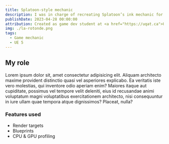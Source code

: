 ```yaml
---
title: Splatoon-style mechanic
description: I was in charge of recreating Splatoon’s ink mechanic for a project.
publishDate: 2023-04-28 00:00:00
attribution: Created as game dev student at <a href="https://uqat.ca">UQAT</a>
img: ./la-rotonde.png
tags:
  - Game mechanic
  - UE 5
---
```


## My role

Lorem ipsum dolor sit, amet consectetur adipisicing elit. Aliquam architecto maxime provident distinctio quasi vel asperiores explicabo. Ea veritatis iste vero molestias, qui inventore odio aperiam enim? Maiores itaque aut cupiditate, possimus vel tempore velit deleniti, eius id recusandae animi voluptatum magni voluptatibus exercitationem architecto, nisi consequuntur in iure ullam quae tempora atque dignissimos? Placeat, nulla?

### Features used

- Render targets
- Blueprints
- CPU & GPU profiling
